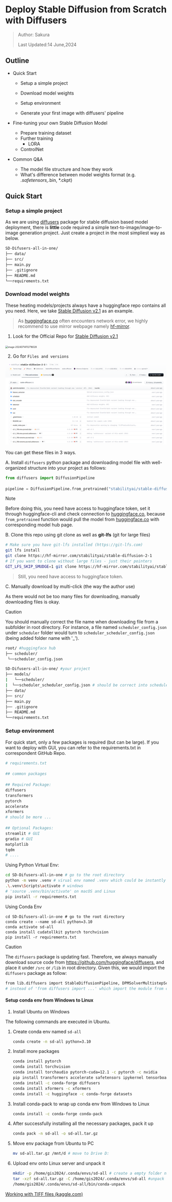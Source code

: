 # Deploy Stable Diffusion from Scratch with Diffusers

> Author: Sakura
>
> Last Updated:14 June,2024

## Outline

- Quick Start

  - Setup a simple project

  - Download model weights

  - Setup environment

  - Generate your first image with diffusers' pipeline

- Fine-tuning your own Stable Diffusion Model

  - Prepare training dataset
  - Further training
    - LORA
  - ControlNet

- Common Q&A

  - The model file structure and how they work
  - What's difference between model weights format (e.g. *.safetensors,*.bin, *.ckpt)

## Quick Start

### Setup a simple project

As we are using [diffusers](https://hf-mirror.com/docs/diffusers/v0.29.2/en) package for stable diffusion based model deployment, there is **little** code required a simple text-to-image/image-to-image generation project. Just create a project in the most simpliest way as below.

```bash
SD-Difusers-all-in-one/
├── data/
├── src/
├── main.py
├── .gitignore
├── README.md
└──requirements.txt
```

### Download model weights

These heating models/projects always have a huggingface repo contains all you need. Here, we take [Stable Diffusion v2.1](https://hf-mirror.com/stabilityai/stable-diffusion-2-1) as an example.

> As [huggingface.co](https://huggingface.co/) often encounters network error, we highly recommend to use mirror webpage namely [hf-mirror](https://hf-mirror.com/).

1. Look for the Official Repo for [Stable Diffusion v2.1](https://hf-mirror.com/stabilityai/stable-diffusion-2-1)

<img src="C:/Users/Administrator/AppData/Roaming/Typora/typora-user-images/image-20240714112716028.png" alt="image-20240714112716028" style="zoom:50%;" />

2. Go for `Files and versions`

![image-20240714113002502](../assets/diffusers_from_scratch/sd21_repo_file_page.png)

You can get these files in 3 ways.

A. Install `diffusers` python package and downloading model file with well-organized structure into your project as follows:

```python
from diffusers import DiffusionPipeline

pipeline = DiffusionPipeline.from_pretrained("stabilityai/stable-diffusion-2-1")
```

> [!NOTE]
> Before doing this, you need have access to huggingface token, set it through huggingface-cli and check connection to [huggingface.co](https://huggingface.co/), because `from_pretrained` function would pull the model from  [huggingface.co](https://huggingface.co/) with corresponding model hub page.

B. Clone this repo using git clone as well as **git-lfs** (git for large files)

```bash
# Make sure you have git-lfs installed (https://git-lfs.com)
git lfs install
git clone https://hf-mirror.com/stabilityai/stable-diffusion-2-1
# If you want to clone without large files - just their pointers
GIT_LFS_SKIP_SMUDGE=1 git clone https://hf-mirror.com/stabilityai/stable-diffusion-2-1
```

> Still, you need have access to huggingface token.

C. Manually download by multi-click (the way the author use)

As there would not be too many files for downloading, manually downloading files is okay.

> [!CAUTION]
> You should manually correct the file name when downloading file from a subfolder in root directory. For instance, a file named `scheduler_config.json` under `scheduler` folder would turn to `scheduler_scheduler_config.json` (being added folder name with '_').
>
> ```bash
> root/ #huggingface hub 
> ├── scheduler/
>  └──scheduler_config.json
> ```
>
> ```bash
> SD-Difusers-all-in-one/ #your project 
> ├── models/
> |   └──scheduler/
> |  └──scheduler_scheduler_config.json # should be correct into scheduler_config.json
> ├── data/
> ├── src/
> ├── main.py
> ├── .gitignore
> ├── README.md
> └──requirements.txt
> 
> ```

### Setup environment

For quick start, only a few packages is required (but can be large). If you want to deploy with GUI, you can refer to the requirements.txt in correspondent  GitHub Repo.

````python
# requirements.txt

## common packages

## Required Package:
diffusers
transformers
pytorch
accelerate
xformers
# should be more ...

## Optional Packages:
streamlit # GUI
gradio # GUI
matplotlib 
tqdm
# ....
````

Using Python Virtual Env:

```bash
cd SD-Difusers-all-in-one # go to the root directory
python -m venv .venv # virual env named .venv which could be instantly ignored by .gitignore
.\.venv\Scripts\activate # windows
# 'source .venv/bin/activate' on macOS and Linux
pip install -r requirements.txt
```

Using Conda Env

```
cd SD-Difusers-all-in-one # go to the root directory
conda create --name sd-all python=3.10
conda activate sd-all
conda install cudatollkit pytorch torchvision
pip install -r requirements.txt
```

> [!CAUTION]
>
> The `diffusers` package is updating fast. Therefore, we always manually download source code from <https://github.com/huggingface/diffusers>, and place it under `/src` or `/lib` in root directory. Given this, we would import the `diffusers` package as follow:
>
> ```bash
> from lib.diffusers import StableDiffusionPipeline, DPMSolverMultistepScheduler
> # instead of 'from diffusers import ...' which import the module from conda env
> ```

#### Setup conda env from Windows to Linux

1. Install Ubuntu on Windows

 The following commands are executed in Ubuntu.

1. Create conda env named `sd-all`

    ```bash
    conda create -n sd-all python=3.10
    ```

3. Install more packages

    ```bash
    conda install pytorch 
    conda install torchvision
    conda install torchaudio pytorch-cuda=12.1 -c pytorch -c nvidia
    pip install transformers accelerate safetensors ipykernel tensorboard
    conda install -c conda-forge diffusers
    conda install xformers -c xformers
    conda install -c huggingface -c conda-forge datasets
    ```

3. Install conda-pack to wrap up conda env from Windows to Linux

    ```bash
    conda install -c conda-forge conda-pack
    ```

4. After successfully installing all the necessary packages, pack it up

    ```bash
    conda pack -n sd-all -o sd-all.tar.gz
    ```

6. Move env package from Ubuntu to PC

    ```bash
    mv sd-all.tar.gz /mnt/d # move to Drive D:
    ```

7. Upload env onto Linux server and unpack it

   ```bash
   mkdir -p /home/gis2024/.conda/envs/sd-all # create a empty folder named sd-all in conda envs directory
   tar -xzf sd-all.tar.gz -C /home/gis2024/.conda/envs/sd-all #unpack env
   /home/gis2024/.conda/envs/sd-all/bin/conda-unpack
   ```

[Working with TIFF files (kaggle.com)](https://www.kaggle.com/code/yassinealouini/working-with-tiff-files)

